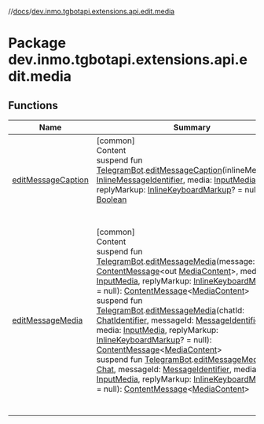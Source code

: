 //[docs](../../index.md)/[dev.inmo.tgbotapi.extensions.api.edit.media](index.md)



# Package dev.inmo.tgbotapi.extensions.api.edit.media  


## Functions  
  
|  Name |  Summary | 
|---|---|
| <a name="dev.inmo.tgbotapi.extensions.api.edit.media//editMessageCaption/dev.inmo.tgbotapi.bot.RequestsExecutor#kotlin.String#dev.inmo.tgbotapi.types.InputMedia.InputMedia#dev.inmo.tgbotapi.types.buttons.InlineKeyboardMarkup?/PointingToDeclaration/"></a>[editMessageCaption](edit-message-caption.md)| <a name="dev.inmo.tgbotapi.extensions.api.edit.media//editMessageCaption/dev.inmo.tgbotapi.bot.RequestsExecutor#kotlin.String#dev.inmo.tgbotapi.types.InputMedia.InputMedia#dev.inmo.tgbotapi.types.buttons.InlineKeyboardMarkup?/PointingToDeclaration/"></a>[common]  <br>Content  <br>suspend fun [TelegramBot](../dev.inmo.tgbotapi.bot/index.md#%5Bdev.inmo.tgbotapi.bot%2FTelegramBot%2F%2F%2FPointingToDeclaration%2F%5D%2FClasslikes%2F625018081).[editMessageCaption](edit-message-caption.md)(inlineMessageId: [InlineMessageIdentifier](../dev.inmo.tgbotapi.types/index.md#%5Bdev.inmo.tgbotapi.types%2FInlineMessageIdentifier%2F%2F%2FPointingToDeclaration%2F%5D%2FClasslikes%2F625018081), media: [InputMedia](../dev.inmo.tgbotapi.types.InputMedia/-input-media/index.md), replyMarkup: [InlineKeyboardMarkup](../dev.inmo.tgbotapi.types.buttons/-inline-keyboard-markup/index.md)? = null): [Boolean](https://kotlinlang.org/api/latest/jvm/stdlib/kotlin/-boolean/index.html)  <br><br><br>|
| <a name="dev.inmo.tgbotapi.extensions.api.edit.media//editMessageMedia/dev.inmo.tgbotapi.bot.RequestsExecutor#dev.inmo.tgbotapi.types.message.abstracts.ContentMessage[dev.inmo.tgbotapi.types.message.content.abstracts.MediaContent]#dev.inmo.tgbotapi.types.InputMedia.InputMedia#dev.inmo.tgbotapi.types.buttons.InlineKeyboardMarkup?/PointingToDeclaration/"></a>[editMessageMedia](edit-message-media.md)| <a name="dev.inmo.tgbotapi.extensions.api.edit.media//editMessageMedia/dev.inmo.tgbotapi.bot.RequestsExecutor#dev.inmo.tgbotapi.types.message.abstracts.ContentMessage[dev.inmo.tgbotapi.types.message.content.abstracts.MediaContent]#dev.inmo.tgbotapi.types.InputMedia.InputMedia#dev.inmo.tgbotapi.types.buttons.InlineKeyboardMarkup?/PointingToDeclaration/"></a>[common]  <br>Content  <br>suspend fun [TelegramBot](../dev.inmo.tgbotapi.bot/index.md#%5Bdev.inmo.tgbotapi.bot%2FTelegramBot%2F%2F%2FPointingToDeclaration%2F%5D%2FClasslikes%2F625018081).[editMessageMedia](edit-message-media.md)(message: [ContentMessage](../dev.inmo.tgbotapi.types.message.abstracts/-content-message/index.md)<out [MediaContent](../dev.inmo.tgbotapi.types.message.content.abstracts/-media-content/index.md)>, media: [InputMedia](../dev.inmo.tgbotapi.types.InputMedia/-input-media/index.md), replyMarkup: [InlineKeyboardMarkup](../dev.inmo.tgbotapi.types.buttons/-inline-keyboard-markup/index.md)? = null): [ContentMessage](../dev.inmo.tgbotapi.types.message.abstracts/-content-message/index.md)<[MediaContent](../dev.inmo.tgbotapi.types.message.content.abstracts/-media-content/index.md)>  <br>suspend fun [TelegramBot](../dev.inmo.tgbotapi.bot/index.md#%5Bdev.inmo.tgbotapi.bot%2FTelegramBot%2F%2F%2FPointingToDeclaration%2F%5D%2FClasslikes%2F625018081).[editMessageMedia](edit-message-media.md)(chatId: [ChatIdentifier](../dev.inmo.tgbotapi.types/-chat-identifier/index.md), messageId: [MessageIdentifier](../dev.inmo.tgbotapi.types/index.md#%5Bdev.inmo.tgbotapi.types%2FMessageIdentifier%2F%2F%2FPointingToDeclaration%2F%5D%2FClasslikes%2F625018081), media: [InputMedia](../dev.inmo.tgbotapi.types.InputMedia/-input-media/index.md), replyMarkup: [InlineKeyboardMarkup](../dev.inmo.tgbotapi.types.buttons/-inline-keyboard-markup/index.md)? = null): [ContentMessage](../dev.inmo.tgbotapi.types.message.abstracts/-content-message/index.md)<[MediaContent](../dev.inmo.tgbotapi.types.message.content.abstracts/-media-content/index.md)>  <br>suspend fun [TelegramBot](../dev.inmo.tgbotapi.bot/index.md#%5Bdev.inmo.tgbotapi.bot%2FTelegramBot%2F%2F%2FPointingToDeclaration%2F%5D%2FClasslikes%2F625018081).[editMessageMedia](edit-message-media.md)(chat: [Chat](../dev.inmo.tgbotapi.types.chat.abstracts/-chat/index.md), messageId: [MessageIdentifier](../dev.inmo.tgbotapi.types/index.md#%5Bdev.inmo.tgbotapi.types%2FMessageIdentifier%2F%2F%2FPointingToDeclaration%2F%5D%2FClasslikes%2F625018081), media: [InputMedia](../dev.inmo.tgbotapi.types.InputMedia/-input-media/index.md), replyMarkup: [InlineKeyboardMarkup](../dev.inmo.tgbotapi.types.buttons/-inline-keyboard-markup/index.md)? = null): [ContentMessage](../dev.inmo.tgbotapi.types.message.abstracts/-content-message/index.md)<[MediaContent](../dev.inmo.tgbotapi.types.message.content.abstracts/-media-content/index.md)>  <br><br><br>|

